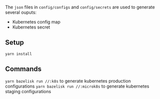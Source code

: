The `json` files in `config/configs` and `config/secrets` are used to generate several ouputs:

- Kubernetes config map
- Kubernetes secret

## Setup

```
yarn install
```

## Commands

`yarn bazelisk run //:k8s` to generate kubernetes production configurations
`yarn bazelisk run //:microk8s` to generate kubernetes staging configurations
